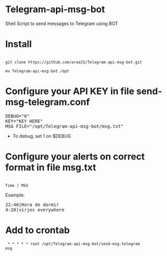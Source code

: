 # Telegram-api-msg-bot
Shell Script to send messages to Telegram using BOT

# Install

<code>
git clone https://github.com/area31/Telegram-api-msg-bot.git
</code>

<code>
mv Telegram-api-msg-bot /opt
</code>

# Configure your API KEY in file send-msg-telegram.conf

<pre>
DEBUG="0"
KEY="KEY HERE"
MSG_FILE="/opt/Telegram-api-msg-bot/msg.txt"
</pre>

* To debug, set 1 on $DEBUG


# Configure your alerts on correct format in file msg.txt

<code>
Time | MSG
</code>

Example:

<pre>
22:40|Hora de dormir
4:20|virjes everywhere
</pre>

# Add to crontab

<code> * * * * *     root    /opt/Telegram-api-msg-bot/send-msg-telegram msg</code>


